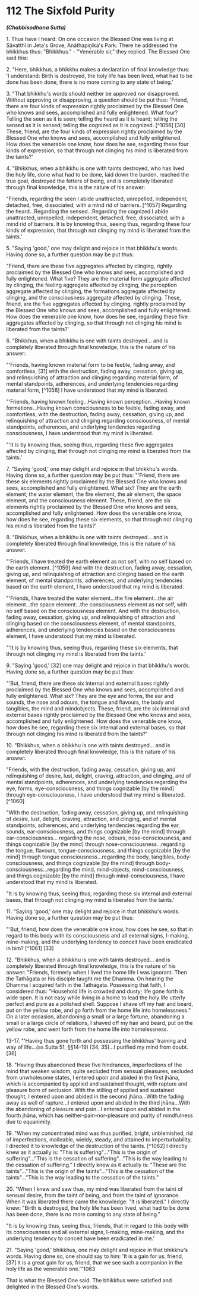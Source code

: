 # 112 The Sixfold Purity
***(Chabbisodhana Sutta)***

1\. Thus have I heard. On one occasion the Blessed One was living at Sāvatthī in Jeta's Grove, Anāthapiṇ̣ika's Park. There he addressed the bhikkhus thus: "Bhikkhus." - "Venerable sir," they replied. The Blessed One said this:

2\. "Here, bhikkhus, a bhikkhu makes a declaration of final knowledge thus: 'I understand: Birth is destroyed, the holy life has been lived, what had to be done has been done, there is no more coming to any state of being.'

3\. "That bhikkhu's words should neither be approved nor disapproved. Without approving or disapproving, a question should be put thus: 'Friend, there are four kinds of expression rightly proclaimed by the Blessed One who knows and sees, accomplished and fully enlightened. What four? Telling the seen as it is seen; telling the heard as it is heard; telling the sensed as it is sensed; telling the cognized as it is cognized. [^1056] [30] These, friend, are the four kinds of expression rightly proclaimed by the Blessed One who knows and sees, accomplished and fully enlightened. How does the venerable one know, how does he see, regarding these four kinds of expression, so that through not clinging his mind is liberated from the taints?'

4\. "Bhikkhus, when a bhikkhu is one with taints destroyed, who has lived the holy life, done what had to be done, laid down the burden, reached the true goal, destroyed the fetters of being, and is completely liberated through final knowledge, this is the nature of his answer:

"Friends, regarding the seen I abide unattracted, unrepelled, independent, detached, free, dissociated, with a mind rid of barriers. [^1057] Regarding the heard...Regarding the sensed...Regarding the cognized I abide unattracted, unrepelled, independent, detached, free, dissociated, with a mind rid of barriers. It is by
knowing thus, seeing thus, regarding these four kinds of expression, that through not clinging my mind is liberated from the taints.'

5\. "Saying 'good,' one may delight and rejoice in that bhikkhu's words. Having done so, a further question may be put thus:

"Friend, there are these five aggregates affected by clinging, rightly proclaimed by the Blessed One who knows and sees, accomplished and fully enlightened. What five? They are the material form aggregate affected by clinging, the feeling aggregate affected by clinging, the perception aggregate affected by clinging, the formations aggregate affected by clinging, and the consciousness aggregate affected by clinging. These, friend, are the five aggregates affected by clinging, rightly proclaimed by the Blessed One who knows and sees, accomplished and fully enlightened. How does the venerable one know, how does he see, regarding these five aggregates affected by clinging, so that through not clinging his mind is liberated from the taints?'

6\. "Bhikkhus, when a bhikkhu is one with taints destroyed... and is completely liberated through final knowledge, this is the nature of his answer:

"'Friends, having known material form to be feeble, fading away, and comfortless, [31] with the destruction, fading away, cessation, giving up, and relinquishing of attraction and clinging regarding material form, of mental standpoints, adherences, and underlying tendencies regarding material form, [^1058] I have understood that my mind is liberated.

"'Friends, having known feeling...Having known perception...Having known formations...Having known consciousness to be feeble, fading away, and comfortless, with the destruction, fading away, cessation, giving up, and relinquishing of attraction and clinging regarding consciousness, of mental standpoints, adherences, and underlying tendencies regarding consciousness, I have understood that my mind is liberated.

"'It is by knowing thus, seeing thus, regarding these five aggregates affected by clinging, that through not clinging my mind is liberated from the taints.'

7\. "Saying 'good,' one may delight and rejoice in that bhikkhu's words. Having done so, a further question may be put thus:
"'Friend, there are these six elements rightly proclaimed by the Blessed One who knows and sees, accomplished and fully enlightened. What six? They are the earth element, the water element, the fire element, the air element, the space element, and the consciousness element. These, friend, are the six elements rightly proclaimed by the Blessed One who knows and sees, accomplished and fully enlightened. How does the venerable one know, how does he see, regarding these six elements, so that through not clinging his mind is liberated from the taints?'

8\. "Bhikkhus, when a bhikkhu is one with taints destroyed... and is completely liberated through final knowledge, this is the nature of his answer:

"'Friends, I have treated the earth element as not self, with no self based on the earth element. [^1059] And with the destruction, fading away, cessation, giving up, and relinquishing of attraction and clinging based on the earth element, of mental standpoints, adherences, and underlying tendencies based on the earth element, I have understood that my mind is liberated.

"'Friends, I have treated the water element...the fire element...the air element...the space element...the consciousness element as not self, with no self based on the consciousness element. And with the destruction, fading away, cessation, giving up, and relinquishing of attraction and clinging based on the consciousness element, of mental standpoints, adherences, and underlying tendencies based on the consciousness element, I have understood that my mind is liberated.

"'It is by knowing thus, seeing thus, regarding these six elements, that through not clinging my mind is liberated from the taints.'

9\. "Saying 'good,' [32] one may delight and rejoice in that bhikkhu's words. Having done so, a further question may be put thus:

"'But, friend, there are these six internal and external bases rightly proclaimed by the Blessed One who knows and sees, accomplished and fully enlightened. What six? They are the eye and forms, the ear and sounds, the nose and odours, the tongue and flavours, the body and tangibles, the mind and mindobjects. These, friend, are the six internal and external bases rightly proclaimed by the Blessed One who knows and sees,
accomplished and fully enlightened. How does the venerable one know, how does he see, regarding these six internal and external bases, so that through not clinging his mind is liberated from the taints?'

10\. "Bhikkhus, when a bhikkhu is one with taints destroyed... and is completely liberated through final knowledge, this is the nature of his answer:

"Friends, with the destruction, fading away, cessation, giving up, and relinquishing of desire, lust, delight, craving, attraction, and clinging, and of mental standpoints, adherences, and underlying tendencies regarding the eye, forms, eye-consciousness, and things cognizable [by the mind] through eye-consciousness, I have understood that my mind is liberated. [^1060]

"With the destruction, fading away, cessation, giving up, and relinquishing of desire, lust, delight, craving, attraction, and clinging, and of mental standpoints, adherences, and underlying tendencies regarding the ear, sounds, ear-consciousness, and things cognizable [by the mind] through ear-consciousness... regarding the nose, odours, nose-consciousness, and things cognizable [by the mind] through nose-consciousness...regarding the tongue, flavours, tongue-consciousness, and things cognizable [by the mind] through tongue consciousness...regarding the body, tangibles, body-consciousness, and things cognizable [by the mind] through body-consciousness...regarding the mind, mind-objects, mind-consciousness, and things cognizable [by the mind] through mind-consciousness, I have understood that my mind is liberated.

"It is by knowing thus, seeing thus, regarding these six internal and external bases, that through not clinging my mind is liberated from the taints.'

11\. "Saying 'good,' one may delight and rejoice in that bhikkhu's words. Having done so, a further question may be put thus:

"'But, friend, how does the venerable one know, how does he see, so that in regard to this body with its consciousness and all external signs, I-making, mine-making, and the underlying tendency to conceit have been eradicated in him? [^1061] [33]

12\. "Bhikkhus, when a bhikkhu is one with taints destroyed... and is completely liberated through final knowledge, this is the nature of his answer:
"Friends, formerly when I lived the home life I was ignorant. Then the Tathāgata or his disciple taught me the Dhamma. On hearing the Dhamma I acquired faith in the Tathāgata. Possessing that faith, I considered thus: "Household life is crowded and dusty; life gone forth is wide open. It is not easy while living in a home to lead the holy life utterly perfect and pure as a polished shell. Suppose I shave off my hair and beard, put on the yellow robe, and go forth from the home life into homelessness." On a later occasion, abandoning a small or a large fortune, abandoning a small or a large circle of relations, I shaved off my hair and beard, put on the yellow robe, and went forth from the home life into homelessness.

13-17. "'Having thus gone forth and possessing the bhikkhus' training and way of life...(as Sutta 51, §§14-19) [34, 35]...I purified my mind from doubt. [36]

18\. "Having thus abandoned these five hindrances, imperfections of the mind that weaken wisdom, quite secluded from sensual pleasures, secluded from unwholesome states, I entered upon and abided in the first jhāna, which is accompanied by applied and sustained thought, with rapture and pleasure born of seclusion. With the stilling of applied and sustained thought, I entered upon and abided in the second jhāna...With the fading away as well of rapture...I entered upon and abided in the third jhāna...With the abandoning of pleasure and pain...I entered upon and abided in the fourth jhāna, which has neither-pain-nor-pleasure and purity of mindfulness due to equanimity.

19\. "When my concentrated mind was thus purified, bright, unblemished, rid of imperfections, malleable, wieldy, steady, and attained to imperturbability, I directed it to knowledge of the destruction of the taints. [^1062] I directly knew as it actually is: "This is suffering"..."This is the origin of suffering"..."This is the cessation of suffering"..."This is the way leading to the cessation of suffering." I directly knew as it actually is: "These are the taints"..."This is the origin of the taints"..."This is the cessation of the taints"..."This is the way leading to the cessation of the taints."

20\. "When I knew and saw thus, my mind was liberated from the taint of sensual desire, from the taint of being, and from the taint of ignorance. When it was liberated there came the knowledge: "It is liberated." I directly knew: "Birth is destroyed, the
holy life has been lived, what had to be done has been done, there is no more coming to any state of being."

"It is by knowing thus, seeing thus, friends, that in regard to this body with its consciousness and all external signs, I-making, mine-making, and the underlying tendency to conceit have been eradicated in me.'

21\. "Saying 'good,' bhikkhus, one may delight and rejoice in that bhikkhu's words. Having done so, one should say to him: 'It is a gain for us, friend, [37] it is a great gain for us, friend, that we see such a companion in the holy life as the venerable one.'"1063

That is what the Blessed One said. The bhikkhus were satisfied and delighted in the Blessed One's words.